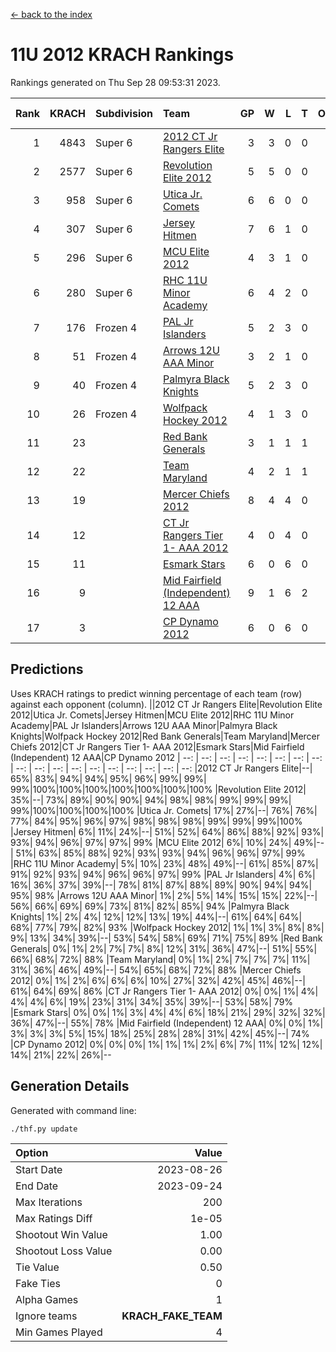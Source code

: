 [<- back to the index](readme.md)
# 11U 2012 KRACH Rankings
Rankings generated on Thu Sep 28 09:53:31 2023.

Rank|KRACH|Subdivision|Team|GP|W|L|T|OTW|OTL|SoS|Exp Wins|Win Diff
---:|---:|:---|:---|---:|---:|---:|---:|---:|---:|---:|---:|---:
1|4843|Super 6|[2012 CT Jr Rangers Elite](https://gamesheetstats.com/seasons/3664/teams/140909/schedule)|3|3|0|0|0|0|192|3.8|-0.0
2|2577|Super 6|[Revolution Elite 2012](https://gamesheetstats.com/seasons/3664/teams/140924/schedule)|5|5|0|0|1|0|70|5.8|-0.0
3|958|Super 6|[Utica Jr. Comets](https://gamesheetstats.com/seasons/3664/teams/140923/schedule)|6|6|0|0|1|0|21|6.9|0.0
4|307|Super 6|[Jersey Hitmen](https://gamesheetstats.com/seasons/3664/teams/140915/schedule)|7|6|1|0|0|0|614|6.9|0.0
5|296|Super 6|[MCU Elite 2012](https://gamesheetstats.com/seasons/3664/teams/140908/schedule)|4|3|1|0|2|0|123|3.9|0.0
6|280|Super 6|[RHC 11U Minor Academy](https://gamesheetstats.com/seasons/3664/teams/140913/schedule)|6|4|2|0|0|1|784|4.9|0.0
7|176|Frozen 4|[PAL Jr Islanders](https://gamesheetstats.com/seasons/3664/teams/140921/schedule)|5|2|3|0|0|1|1677|2.8|-0.0
8|51|Frozen 4|[Arrows 12U AAA Minor](https://gamesheetstats.com/seasons/3664/teams/140920/schedule)|3|2|1|0|1|0|49|2.8|-0.0
9|40|Frozen 4|[Palmyra Black Knights](https://gamesheetstats.com/seasons/3664/teams/140927/schedule)|5|2|3|0|0|0|751|2.9|0.0
10|26|Frozen 4|[Wolfpack Hockey 2012](https://gamesheetstats.com/seasons/3664/teams/140914/schedule)|4|1|3|0|0|1|177|1.9|0.0
11|23||[Red Bank Generals](https://gamesheetstats.com/seasons/3664/teams/140916/schedule)|3|1|1|1|0|0|82|2.4|0.0
12|22||[Team Maryland](https://gamesheetstats.com/seasons/3664/teams/140928/schedule)|4|2|1|1|0|0|12|3.4|0.0
13|19||[Mercer Chiefs 2012](https://gamesheetstats.com/seasons/3664/teams/140918/schedule)|8|4|4|0|0|1|221|4.9|0.0
14|12||[CT Jr Rangers Tier 1- AAA 2012](https://gamesheetstats.com/seasons/3664/teams/140911/schedule)|4|0|4|0|0|0|481|0.9|0.0
15|11||[Esmark Stars](https://gamesheetstats.com/seasons/3664/teams/140926/schedule)|6|0|6|0|0|0|905|0.9|0.0
16|9||[Mid Fairfield (Independent) 12 AAA](https://gamesheetstats.com/seasons/3664/teams/140910/schedule)|9|1|6|2|0|2|35|2.9|0.0
17|3||[CP Dynamo 2012](https://gamesheetstats.com/seasons/3664/teams/140922/schedule)|6|0|6|0|0|0|105|0.9|0.0

## Predictions
Uses KRACH ratings to predict winning percentage of each team (row) against each opponent (column).
||2012 CT Jr Rangers Elite|Revolution Elite 2012|Utica Jr. Comets|Jersey Hitmen|MCU Elite 2012|RHC 11U Minor Academy|PAL Jr Islanders|Arrows 12U AAA Minor|Palmyra Black Knights|Wolfpack Hockey 2012|Red Bank Generals|Team Maryland|Mercer Chiefs 2012|CT Jr Rangers Tier 1- AAA 2012|Esmark Stars|Mid Fairfield (Independent) 12 AAA|CP Dynamo 2012
| --: | --: | --: | --: | --: | --: | --: | --: | --: | --: | --: | --: | --: | --: | --: | --: | --: | --: 
|2012 CT Jr Rangers Elite|--| 65%| 83%| 94%| 94%| 95%| 96%| 99%| 99%| 99%|100%|100%|100%|100%|100%|100%|100%
|Revolution Elite 2012| 35%|--| 73%| 89%| 90%| 90%| 94%| 98%| 98%| 99%| 99%| 99%| 99%|100%|100%|100%|100%
|Utica Jr. Comets| 17%| 27%|--| 76%| 76%| 77%| 84%| 95%| 96%| 97%| 98%| 98%| 98%| 99%| 99%| 99%|100%
|Jersey Hitmen|  6%| 11%| 24%|--| 51%| 52%| 64%| 86%| 88%| 92%| 93%| 93%| 94%| 96%| 97%| 97%| 99%
|MCU Elite 2012|  6%| 10%| 24%| 49%|--| 51%| 63%| 85%| 88%| 92%| 93%| 93%| 94%| 96%| 96%| 97%| 99%
|RHC 11U Minor Academy|  5%| 10%| 23%| 48%| 49%|--| 61%| 85%| 87%| 91%| 92%| 93%| 94%| 96%| 96%| 97%| 99%
|PAL Jr Islanders|  4%|  6%| 16%| 36%| 37%| 39%|--| 78%| 81%| 87%| 88%| 89%| 90%| 94%| 94%| 95%| 98%
|Arrows 12U AAA Minor|  1%|  2%|  5%| 14%| 15%| 15%| 22%|--| 56%| 66%| 69%| 69%| 73%| 81%| 82%| 85%| 94%
|Palmyra Black Knights|  1%|  2%|  4%| 12%| 12%| 13%| 19%| 44%|--| 61%| 64%| 64%| 68%| 77%| 79%| 82%| 93%
|Wolfpack Hockey 2012|  1%|  1%|  3%|  8%|  8%|  9%| 13%| 34%| 39%|--| 53%| 54%| 58%| 69%| 71%| 75%| 89%
|Red Bank Generals|  0%|  1%|  2%|  7%|  7%|  8%| 12%| 31%| 36%| 47%|--| 51%| 55%| 66%| 68%| 72%| 88%
|Team Maryland|  0%|  1%|  2%|  7%|  7%|  7%| 11%| 31%| 36%| 46%| 49%|--| 54%| 65%| 68%| 72%| 88%
|Mercer Chiefs 2012|  0%|  1%|  2%|  6%|  6%|  6%| 10%| 27%| 32%| 42%| 45%| 46%|--| 61%| 64%| 69%| 86%
|CT Jr Rangers Tier 1- AAA 2012|  0%|  0%|  1%|  4%|  4%|  4%|  6%| 19%| 23%| 31%| 34%| 35%| 39%|--| 53%| 58%| 79%
|Esmark Stars|  0%|  0%|  1%|  3%|  4%|  4%|  6%| 18%| 21%| 29%| 32%| 32%| 36%| 47%|--| 55%| 78%
|Mid Fairfield (Independent) 12 AAA|  0%|  0%|  1%|  3%|  3%|  3%|  5%| 15%| 18%| 25%| 28%| 28%| 31%| 42%| 45%|--| 74%
|CP Dynamo 2012|  0%|  0%|  0%|  1%|  1%|  1%|  2%|  6%|  7%| 11%| 12%| 12%| 14%| 21%| 22%| 26%|--

## Generation Details

Generated with command line:
```
./thf.py update
```

| Option | Value |
| :----- | ----: |
| Start Date | 2023-08-26 |
| End Date | 2023-09-24 |
| Max Iterations | 200 |
| Max Ratings Diff | 1e-05 |
| Shootout Win Value | 1.00 |
| Shootout Loss Value | 0.00 |
| Tie Value | 0.50 |
| Fake Ties | 0 |
| Alpha Games | 1 |
| Ignore teams | __KRACH_FAKE_TEAM__ |
| Min Games Played | 4 |

